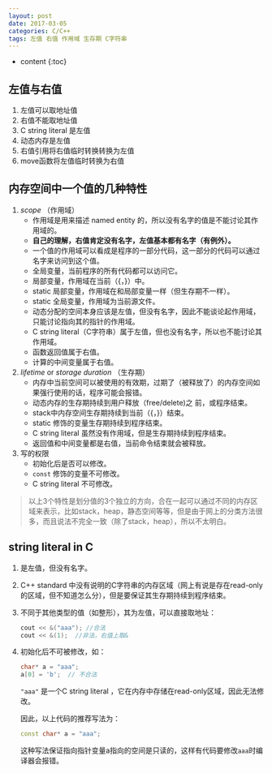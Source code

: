 ```yaml
---
layout: post
date: 2017-03-05
categories: C/C++
tags: 左值 右值 作用域 生存期 C字符串
---
```


* content
{:toc}

## 左值与右值

1. 左值可以取地址值
2. 右值不能取地址值
3. C string literal 是左值
4. 动态内存是左值
5. 右值引用将右值临时转换转换为左值
6. move函数将左值临时转换为右值

## 内存空间中一个值的几种特性

1. *scope* （作用域）
   - 作用域是用来描述 named entity 的，所以没有名字的值是不能讨论其作用域的。
   - **自己的理解，右值肯定没有名字，左值基本都有名字（有例外）。**
   - 一个值的作用域可以看成是程序的一部分代码，这一部分的代码可以通过名字来访问到这个值。
   - 全局变量，当前程序的所有代码都可以访问它。
   - 局部变量，作用域在当前（{，}）中。
   - static 局部变量，作用域在和局部变量一样（但生存期不一样）。
   - static 全局变量，作用域为当前源文件。
   - 动态分配的空间本身应该是左值，但没有名字，因此不能谈论起作用域，只能讨论指向其的指针的作用域。
   - C string literal（C字符串）属于左值，但也没有名字，所以也不能讨论其作用域。
   - 函数返回值属于右值。
   - 计算的中间变量属于右值。
2. *lifetime*  or  *storage duration* （生存期）
   - 内存中当前空间可以被使用的有效期，过期了（被释放了）的内存空间如果强行使用的话，程序可能会报错。
   - 动态内存的生存期持续到用户释放（free/delete)之 前，或程序结束。
   - stack中内存空间生存期持续到当前（{，}）结束。
   - static 修饰的变量生存期持续到程序结束。
   - C string literal 虽然没有作用域，但是生存期持续到程序结束。
   - 返回值和中间变量都是右值，当前命令结束就会被释放。
3. 写的权限
   - 初始化后是否可以修改。
   - `const` 修饰的变量不可修改。
   - C string literal 不可修改。

> 以上3个特性是划分值的3个独立的方向，合在一起可以通过不同的内存区域来表示，比如stack，heap，静态空间等等，但是由于网上的分类方法很多，而且说法不完全一致（除了stack，heap），所以不太明白。

## string literal in C

1. 是左值，但没有名字。

2. C++ standard 中没有说明的C字符串的内存区域（网上有说是存在read-only的区域，但不知道怎么分），但是要保证其生存期持续到程序结束。

3. 不同于其他类型的值（如整形），其为左值，可以直接取地址：

   ```c++
   cout << &("aaa"); //合法
   cout << &(1);  //非法，右值上取&
   ```

4. 初始化后不可被修改，如：

   ```c++
   char* a = "aaa";
   a[0] = 'b';  // 不合法
   ```

   `"aaa"` 是一个C string literal ，它在内存中存储在read-only区域，因此无法修改。

   因此，以上代码的推荐写法为：

   ```c++
   const char* a = "aaa";
   ```

   这种写法保证指向指针变量a指向的空间是只读的，这样有代码要修改`aaa`时编译器会报错。